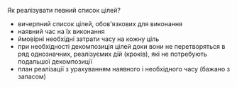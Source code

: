 Як реалізувати певний список цілей? 

- вичерпний список цілей, обов'язкових для виконання
- наявний час на їх виконання 
- ймовірні необхідні затрати часу на кожну ціль
- при необхідності декомпозиція цілей доки вони не перетворяться в ряд однозначних, реалізуємих дій (кроків), які не потребують подальшої декомпозиції
- план реалізації з урахуванням наявного і необхідного часу (бажано з запасом)